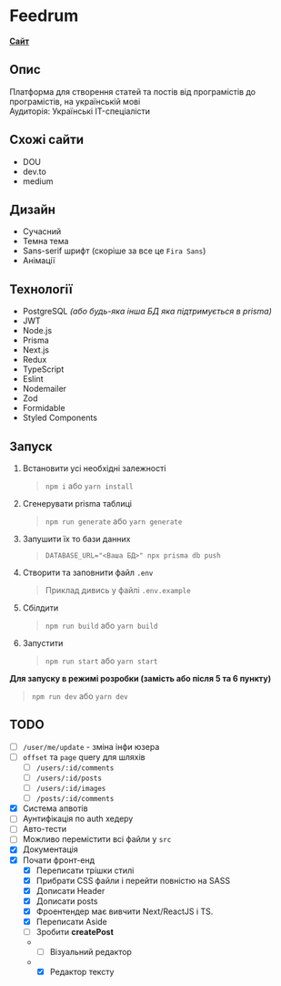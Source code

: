# Feedrum

**[Сайт](https://feedrum.com)**

## Опис

Платформа для створення статей та постів від програмістів до програмістів, на українській мові  
Аудиторія: Українські IT-спеціалісти

## Схожі сайти

- DOU
- dev.to
- medium

## Дизайн

- Сучасний
- Темна тема
- Sans-serif шрифт (скоріше за все це `Fira Sans`)
- Анімації

## Технології

- PostgreSQL _(або будь-яка інша БД яка підтримується в prisma)_
- JWT
- Node.js
- Prisma
- Next.js
- Redux
- TypeScript
- Eslint
- Nodemailer
- Zod
- Formidable
- Styled Components

## Запуск

1. Встановити усі необхідні залежності

   > `npm i` або `yarn install`

2. Сгенерувати prisma таблиці

   > `npm run generate` або `yarn generate`

3. Запушити їх то бази данних

   > `DATABASE_URL="<Ваша БД>" npx prisma db push`

4. Створити та заповнити файл `.env`

   > Приклад дивись у файлі `.env.example`

5. Сбілдити

   > `npm run build` або `yarn build`

6. Запустити
   > `npm run start` або `yarn start`

**Для запуску в режимі розробки (замість або після 5 та 6 пункту)**

> `npm run dev` або `yarn dev`

## TODO

- [ ] `/user/me/update` - зміна інфи юзера
- [ ] `offset` та `page` query для шляхів
  - [ ] `/users/:id/comments`
  - [ ] `/users/:id/posts`
  - [ ] `/users/:id/images`
  - [ ] `/posts/:id/comments`
- [x] Система апвотів
- [ ] Аунтифікація по auth хедеру
- [ ] Авто-тести
- [ ] Можливо перемістити всі файли у `src`
- [x] Документація
- [x] Почати фронт-енд
  - [x] Переписати трішки стилі
  - [x] Прибрати CSS файли і перейти повністю на SASS
  - [x] Дописати Header
  - [x] Дописати posts
  - [x] Фроентендер має вивчити Next/ReactJS і TS.
  - [x] Переписати Aside
  - [ ] Зробити **createPost**
  - - [ ] Візуальний редактор
  - - [x] Редактор тексту
